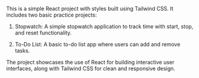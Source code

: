 This is a simple React project with styles built using Tailwind CSS. It includes two basic practice projects:

1. Stopwatch: A simple stopwatch application to track time with start, stop, and reset functionality.


2. To-Do List: A basic to-do list app where users can add and remove tasks.



The project showcases the use of React for building interactive user interfaces, along with Tailwind CSS for clean and responsive design.
